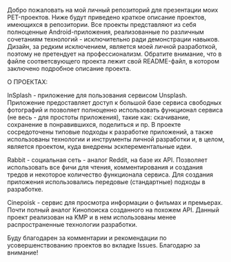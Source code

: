   Добро пожаловать на мой личный репозиторий для презентации моих PET-проектов.
Ниже будут приведено краткое описание проектов, имеющихся в репозитории. Все проекты представляют из себя полноценные Android-приложения, реализованные по различным сочетаниям технологий - исключительно ради демонстрации навыков. Дизайн, за редким исключением, является моей личной разработкой, поэтому не претендует на профессионализм.
Обратите внимание, что в файле соответсвующего проекта лежит свой README-файл, в котором заключено подробное описание проекта.

О ПРОЕКТАХ:

   InSplash - приложение для пользования сервисом Unsplash. Приложение предоставляет доступ к большой базе сервиса свободных фотографий и позволяет полноценно использовать функционал сервиса (не весь - для простоты приложения), такие как: скачивание, сохранение в понравившихся, поделиться и пр. В проекте сосредоточены типовые подходы к разработке приложений, а также использованы технологии и инструменты личной разработки и, в целом, является проектом, куда внедрены эскперементальные идеи.

   Rabbit - социальная сеть - аналог Reddit, на базе их API. Позволяет использовать все фичи для чтения, комментирования и создания тредов и некоторое количество функционала сервиса. Для создания приложения использовались передовые (стандартные) подходы в разработке.

  Cinepoisk - сервис для просмотра информации о фильмах и премьерах. Почти полный аналог Кинопоиска созданного на похожем API. Данный проект реализован на KMP и в нем использованы менее распространенные технологии разработки. 

Буду благодарен за комментарии и рекомендации по усовершенствованию проектов во вкладке Issues. 
Благодарю за внимание!
